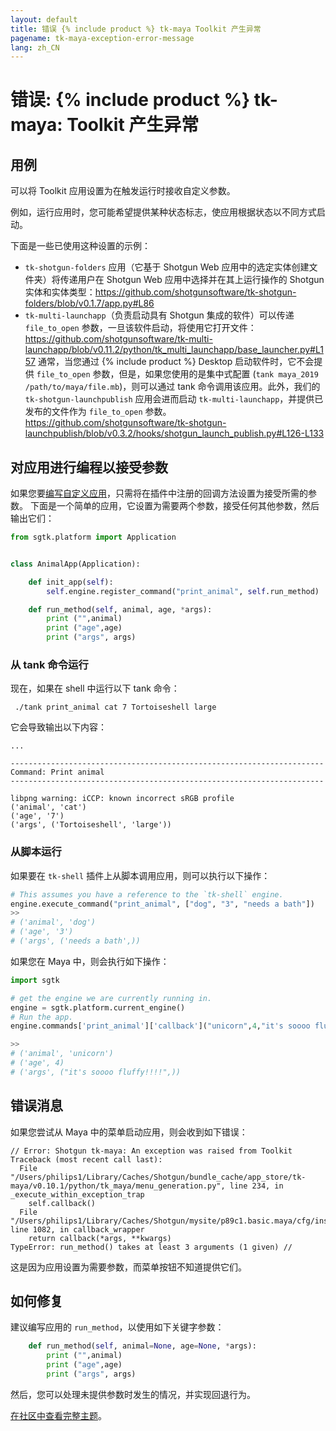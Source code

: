 ```yaml
---
layout: default
title: 错误 {% include product %} tk-maya Toolkit 产生异常
pagename: tk-maya-exception-error-message
lang: zh_CN
---
```


# 错误: {% include product %} tk-maya: Toolkit 产生异常

## 用例

可以将 Toolkit 应用设置为在触发运行时接收自定义参数。

例如，运行应用时，您可能希望提供某种状态标志，使应用根据状态以不同方式启动。

下面是一些已使用这种设置的示例：

- `tk-shotgun-folders` 应用（它基于 Shotgun Web 应用中的选定实体创建文件夹）将传递用户在 Shotgun Web 应用中选择并在其上运行操作的 Shotgun 实体和实体类型：https://github.com/shotgunsoftware/tk-shotgun-folders/blob/v0.1.7/app.py#L86
- `tk-multi-launchapp`（负责启动具有 Shotgun 集成的软件）可以传递 `file_to_open` 参数，一旦该软件启动，将使用它打开文件：
   https://github.com/shotgunsoftware/tk-multi-launchapp/blob/v0.11.2/python/tk_multi_launchapp/base_launcher.py#L157
   通常，当您通过 {% include product %} Desktop 启动软件时，它不会提供 `file_to_open` 参数，但是，如果您使用的是集中式配置 (`tank maya_2019 /path/to/maya/file.mb`)，则可以通过 tank 命令调用该应用。此外，我们的 `tk-shotgun-launchpublish` 应用会进而启动 `tk-multi-launchapp`，并提供已发布的文件作为 `file_to_open` 参数。https://github.com/shotgunsoftware/tk-shotgun-launchpublish/blob/v0.3.2/hooks/shotgun_launch_publish.py#L126-L133

## 对应用进行编程以接受参数

如果您要[编写自定义应用](https://developer.shotgridsoftware.com/zh_CN/2e5ed7bb/)，只需将在插件中注册的回调方法设置为接受所需的参数。
下面是一个简单的应用，它设置为需要两个参数，接受任何其他参数，然后输出它们：

```python
from sgtk.platform import Application


class AnimalApp(Application):

    def init_app(self):
        self.engine.register_command("print_animal", self.run_method)

    def run_method(self, animal, age, *args):
        print ("",animal)
        print ("age",age)
        print ("args", args)
```

### 从 tank 命令运行

现在，如果在 shell 中运行以下 tank 命令：

```
 ./tank print_animal cat 7 Tortoiseshell large
```

它会导致输出以下内容：

```
...

----------------------------------------------------------------------
Command: Print animal
----------------------------------------------------------------------

libpng warning: iCCP: known incorrect sRGB profile
('animal', 'cat')
('age', '7')
('args', ('Tortoiseshell', 'large'))
```
### 从脚本运行

如果要在 `tk-shell` 插件上从脚本调用应用，则可以执行以下操作：

```python
# This assumes you have a reference to the `tk-shell` engine.
engine.execute_command("print_animal", ["dog", "3", "needs a bath"])
>>
# ('animal', 'dog')
# ('age', '3')
# ('args', ('needs a bath',))
```

如果您在 Maya 中，则会执行如下操作：

```python
import sgtk

# get the engine we are currently running in.
engine = sgtk.platform.current_engine()
# Run the app.
engine.commands['print_animal']['callback']("unicorn",4,"it's soooo fluffy!!!!")

>>
# ('animal', 'unicorn')
# ('age', 4)
# ('args', ("it's soooo fluffy!!!!",))
```

## 错误消息

如果您尝试从 Maya 中的菜单启动应用，则会收到如下错误：

```
// Error: Shotgun tk-maya: An exception was raised from Toolkit
Traceback (most recent call last):
  File "/Users/philips1/Library/Caches/Shotgun/bundle_cache/app_store/tk-maya/v0.10.1/python/tk_maya/menu_generation.py", line 234, in _execute_within_exception_trap
    self.callback()
  File "/Users/philips1/Library/Caches/Shotgun/mysite/p89c1.basic.maya/cfg/install/core/python/tank/platform/engine.py", line 1082, in callback_wrapper
    return callback(*args, **kwargs)
TypeError: run_method() takes at least 3 arguments (1 given) //
```

这是因为应用设置为需要参数，而菜单按钮不知道提供它们。

## 如何修复

建议编写应用的 `run_method`，以使用如下关键字参数：

```python
    def run_method(self, animal=None, age=None, *args):
        print ("",animal)
        print ("age",age)
        print ("args", args)
```
然后，您可以处理未提供参数时发生的情况，并实现回退行为。

[在社区中查看完整主题](https://community.shotgridsoftware.com/t/custom-app-args/8893)。

